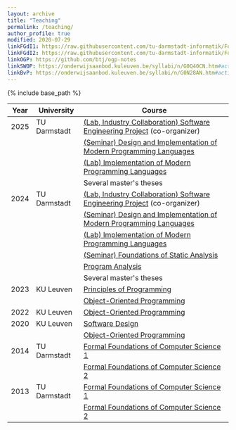 ```yaml
---
layout: archive
title: "Teaching"
permalink: /teaching/
author_profile: true
modified: 2020-07-29
linkFGdI1: https://raw.githubusercontent.com/tu-darmstadt-informatik/Formale-Grundlagen-der-Informatik-1/master/script/fgdi1-script-logik-erster-stufe-2010-SoSe.pdf
linkFGdI2: https://raw.githubusercontent.com/tu-darmstadt-informatik/Formale-Grundlagen-der-Informatik-2/master/script/fgdi2-script-aussagelogik-2010-SoSe.pdf
linkOGP: https://github.com/btj/ogp-notes
linkSWOP: https://onderwijsaanbod.kuleuven.be/syllabi/n/G0Q40CN.htm#activetab=doelstellingen_idm11972816
linkBvP: https://onderwijsaanbod.kuleuven.be/syllabi/n/G0N28AN.htm#activetab=doelstellingen_idp1592368
---
```


{% include base_path %}

Year | University   | Course  
-----|--------------|--------------------------------------
2025 | TU Darmstadt | [(Lab, Industry Collaboration) Software Engineering Project](https://stg-tud.github.io/sep/) (co-organizer)
     |              | [(Seminar) Design and Implementation of Modern Programming Languages](https://stg-tud.github.io/DAIMPL-web/index.html#seminar%20(e5fd56a9))
     |              | [(Lab) Implementation of Modern Programming Languages](https://stg-tud.github.io/DAIMPL-web/index.html#project%20(e5fd56a9))
     |              | Several master's theses
2024 | TU Darmstadt | [(Lab, Industry Collaboration) Software Engineering Project](https://stg-tud.github.io/sep/) (co-organizer)
     |              | [(Seminar) Design and Implementation of Modern Programming Languages](https://stg-tud.github.io/DAIMPL-web/index.html#seminar%20(e5fd56a9))
     |              | [(Lab) Implementation of Modern Programming Languages](https://stg-tud.github.io/DAIMPL-web/index.html#project%20(e5fd56a9))
     |              | [(Seminar) Foundations of Static Analysis](https://www.stg.tu-darmstadt.de/teaching_stg/courses_stg/ws_2023/foundations_of_static_analyses_2/foundations_of_static_analyses_4.en.jsp)
     |              | [Program Analysis](https://www.stg.tu-darmstadt.de/teaching_stg/courses_stg/ss_2024/program_analysis_1/program_analysis_ss24.en.jsp)
     |              | Several master's theses
2023 | KU Leuven    | [Principles of Programming]({{page.linkBvP}})
     |              | [Object-Oriented Programming]({{page.linkOGP}})
2022 | KU Leuven    | [Object-Oriented Programming]({{page.linkOGP}})
2020 | KU Leuven    | [Software Design]({{page.linkSWOP}})
     |              | [Object-Oriented Programming]({{page.linkOGP}})
2014 | TU Darmstadt | [Formal Foundations of Computer Science 1]({{page.linkFGdI1}})
     |              | [Formal Foundations of Computer Science 2]({{page.linkFGdI2}})
2013 | TU Darmstadt | [Formal Foundations of Computer Science 1]({{page.linkFGdI1}})
     |              | [Formal Foundations of Computer Science 2]({{page.linkFGdI2}})
